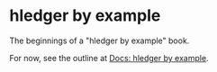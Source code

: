 # hledger by example

The beginnings of a "hledger by example" book.

For now, see the outline at [Docs: hledger by example](doc.md#hledger-by-example).

<!--
Show don't tell. Keep prose brief.
We don't have Go by Example's side by side layout.
-->

